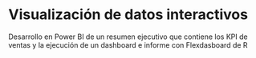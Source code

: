 # Visualización de datos interactivos
Desarrollo en Power BI de un resumen ejecutivo que contiene los KPI de ventas  y la ejecución de un dashboard e informe con Flexdasboard de R
